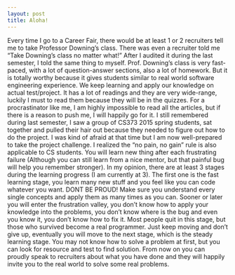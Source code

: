 ```yaml
---
layout: post
title: Aloha!
---
```


Every time I go to a Career Fair, there would be at least 1 or 2 recruiters tell me to take Professor Downing’s class. There was even a recruiter told me “Take Downing’s class no matter what!” After I audited it during the last semester, I told the same thing to myself.
Prof. Downing’s class is very fast-paced, with a lot of question-answer sections, also a lot of homework. But it is totally worthy because it gives students similar to real world software engineering experience. We keep learning and apply our knowledge on actual test/project.
It has a lot of readings and they are very wide-range, luckily I must to read them because they will be in the quizzes. For a procrastinator like me, I am highly impossible to read all the articles, but if there is a reason to push me, I will happily go for it.
I still remembered during last semester, I saw a group of CS373 2015 spring students, sat together and pulled their hair out because they needed to figure out how to do the project. I was kind of afraid at that time but I am now well-prepared to take the project challenge. I realized the “no pain, no gain” rule is also applicable to CS students. You will learn new thing after each frustrating failure (Although you can still learn from a nice mentor, but that painful bug will help you remember stronger).
In my opinion, there are at least 3 stages during the learning progress (I am currently at 3). The first one is the fast learning stage, you learn many new stuff and you feel like you can code whatever you want. DONT BE PROUD! Make sure you understand every single concepts and apply them as many times as you can. Sooner or later you will enter the frustration valley, you don’t know how to apply your knowledge into the problems, you don’t know where is the bug and even you know it, you don’t know how to fix it. Most people quit in this stage, but those who survived become a real programmer. Just keep moving and don’t give up, eventually you will move to the next stage, which is the steady learning stage. You may not know how to solve a problem at first, but you can look for resource and test to find solution. From now on you can proudly speak to recruiters about what you have done and they will happily invite you to the real world to solve some real problems.
